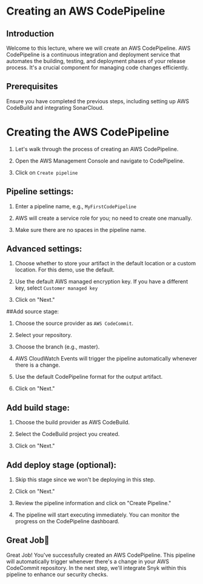 # Creating an AWS CodePipeline

## Introduction
Welcome to this lecture, where we will create an AWS CodePipeline. AWS CodePipeline is a continuous integration and deployment service that automates the building, testing, and deployment phases of your release process. It's a crucial component for managing code changes efficiently.

## Prerequisites
Ensure you have completed the previous steps, including setting up AWS CodeBuild and integrating SonarCloud.

# Creating the AWS CodePipeline
1. Let's walk through the process of creating an AWS CodePipeline.

2. Open the AWS Management Console and navigate to CodePipeline.

3. Click on `Create pipeline`

## Pipeline settings:

1. Enter a pipeline name, e.g., `MyFirstCodePipeline`

2. AWS will create a service role for you; no need to create one manually.

3. Make sure there are no spaces in the pipeline name.

## Advanced settings:

1. Choose whether to store your artifact in the default location or a custom location. For this demo, use the default.

2. Use the default AWS managed encryption key. If you have a different key, select `Customer managed key`

3. Click on "Next."

##Add source stage:

1. Choose the source provider as `AWS CodeCommit`.

2. Select your repository.

3. Choose the branch (e.g., master).

4. AWS CloudWatch Events will trigger the pipeline automatically whenever there is a change.

5. Use the default CodePipeline format for the output artifact.

6. Click on "Next."

## Add build stage:

1. Choose the build provider as AWS CodeBuild.

2. Select the CodeBuild project you created.

3. Click on "Next."

## Add deploy stage (optional):

1. Skip this stage since we won't be deploying in this step.

2. Click on "Next."

3. Review the pipeline information and click on "Create Pipeline."

4. The pipeline will start executing immediately. You can monitor the progress on the CodePipeline dashboard.


## Great Job🕺
Great Job! You've successfully created an AWS CodePipeline. This pipeline will automatically trigger whenever there's a change in your AWS CodeCommit repository. In the next step, we'll integrate Snyk within this pipeline to enhance our security checks.


